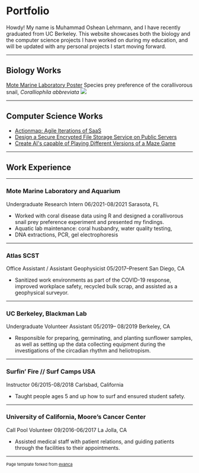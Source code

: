 # Portfolio

Howdy! My name is Muhammad Oshean Lehrmann, and I have recently graduated from UC Berkeley. This website showcases both the biology and the computer science projects I have worked on during my education, and will be updated with any personal projects I start moving forward.

---

## Biology Works

[Mote Marine Laboratory Poster](https://imgur.com/xQoTsk2)
Species prey preference of the corallivorous snail, _Coralliophila abbreviata_
<img src="images/MOTE.jpg?raw=true"/>

---

## Computer Science Works

- [Actionmap: Agile Iterations of SaaS](/sample_page)
- [Design a Secure Encrypted File Storage Service on Public Servers](/sample_page)
- [Create AI's capable of Playing Different Versions of a Maze Game](/sample_page)

---

## Work Experience

---

### Mote Marine Laboratory and Aquarium

Undergraduate Research Intern
06/2021-08/2021
Sarasota, FL
-	Worked with coral disease data using R and designed a corallivorous snail prey preference experiment and presented my findings.
-	Aquatic lab maintenance: coral husbandry, water quality testing,
-	DNA extractions, PCR, gel electrophoresis

---
### Atlas SCST 	

Office Assistant / Assistant Geophysicist
05/2017–Present
San Diego, CA
-	Sanitized work environments as part of the COVID-19 response, improved workplace safety, recycled bulk scrap, and assisted as a geophysical surveyor.

---

### UC Berkeley, Blackman Lab

Undergraduate Volunteer Assistant
05/2019– 08/2019
Berkeley, CA
-	Responsible for preparing, germinating, and planting sunflower samples, as well as setting up the data collecting equipment during the investigations of the circadian rhythm and heliotropism.

---

### Surfin’ Fire // Surf Camps USA
Instructor
06/2015-08/2018
Carlsbad, California
-	Taught people ages 5 and up how to surf and ensured student safety.

---

### University of California, Moore’s Cancer Center
Call Pool Volunteer
09/2016-06/2017
La Jolla, CA
-	Assisted medical staff with patient relations, and guiding patients through the facilities to their appointments.



---
<p style="font-size:11px">Page template forked from <a href="https://github.com/evanca/quick-portfolio">evanca</a></p>
<!-- Remove above link if you don't want to attibute -->
